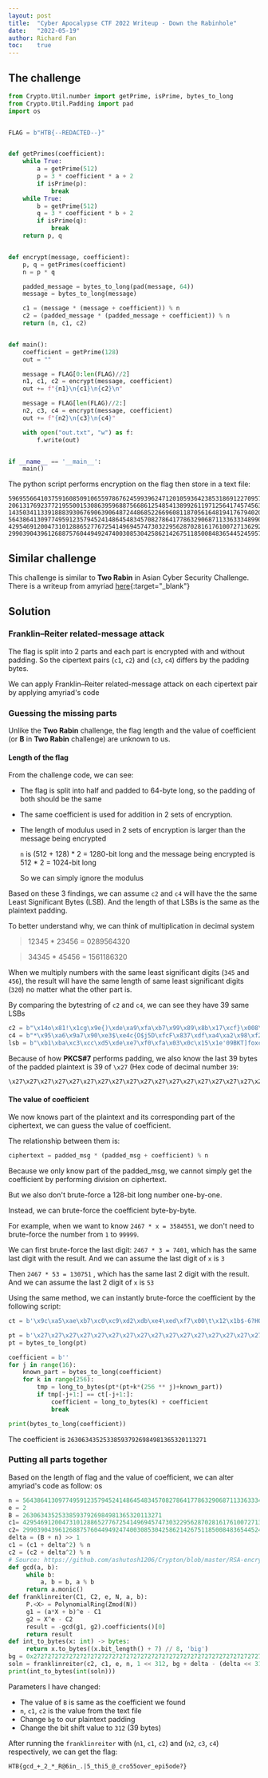 ```yaml
---
layout: post
title:  "Cyber Apocalypse CTF 2022 Writeup - Down the Rabinhole"
date:   "2022-05-19"
author: Richard Fan
toc:    true
---
```


## The challenge

```python
from Crypto.Util.number import getPrime, isPrime, bytes_to_long
from Crypto.Util.Padding import pad
import os


FLAG = b"HTB{--REDACTED--}"


def getPrimes(coefficient):
    while True:
        a = getPrime(512)
        p = 3 * coefficient * a + 2
        if isPrime(p):
            break
    while True:
        b = getPrime(512)
        q = 3 * coefficient * b + 2
        if isPrime(q):
            break
    return p, q


def encrypt(message, coefficient):
    p, q = getPrimes(coefficient)
    n = p * q

    padded_message = bytes_to_long(pad(message, 64))
    message = bytes_to_long(message)

    c1 = (message * (message + coefficient)) % n
    c2 = (padded_message * (padded_message + coefficient)) % n
    return (n, c1, c2)


def main():
    coefficient = getPrime(128)
    out = ""

    message = FLAG[0:len(FLAG)//2]
    n1, c1, c2 = encrypt(message, coefficient)
    out += f"{n1}\n{c1}\n{c2}\n"

    message = FLAG[len(FLAG)//2:]
    n2, c3, c4 = encrypt(message, coefficient)
    out += f"{n2}\n{c3}\n{c4}"

    with open("out.txt", "w") as f:
        f.write(out)


if __name__ == '__main__':
    main()

```

The python script performs encryption on the flag then store in a text file:

```
59695566410375916085091065597867624599396247120105936423853186912270957035981683790353782357813780840261434564512137529316306287245132306537487688075992115491809442873176686026221661043777720872604111654524551850568278941757944240802222861051514726510684250078771979880364039814240006038057748087210740783689350438039317498789505078530402846140787188830971536805605748267334628057592989
206131769237721955001530863959688756686125485413899261197125641745745636359058664398433013356663394210624150086689905532
14350341133918883930676906390648724486852266960811870561648194176794020698141189777337348951219934072588842789694987397861496993878758159916334335632468891342228755755695273096621152247970509517996580512069034691932835017774636881861331636331496873041705094768329156701838193429109420730982051593645140188946
56438641309774959123579452414864548345708278641778632906871133633348990457713200426806112132039095059800662176837023585166134224681069774331148738554157081531312104961252755406614635488382297434171375724135403083446853715913787796744272218693049072693460001363598351151832646947233969595478647666992523249343972394051106514947235445828889363124242280013397047951812688863313932909903047
429546912004731012886527767254149694574730322956287028161761007271362927652041138366004560890773167255588200792979452452
29903904396126887576044949247400308530425862142675118500848365445245957090320752747039056821346410855821626622960719507094119542088455732058232895757115241568569663893434035594991241152575495936972994239671806350060725033375704703416762794475486000391074743029264587481673930383986479738961452214727157980946
```

## Similar challenge

This challenge is similar to **Two Rabin** in Asian Cyber Security Challenge. There is a writeup from amyriad [here](https://hackmd.io/@amyriad/acsc#Two-Rabin-crypto-Score-360-20-Solves){:target="_blank"}

## Solution

###  Franklin–Reiter related-message attack

The flag is split into 2 parts and each part is encrypted with and without padding. So the cipertext pairs (`c1`, `c2`) and (`c3`, `c4`) differs by the padding bytes.

We can apply Franklin–Reiter related-message attack on each cipertext pair by applying amyriad's code

### Guessing the missing parts

Unlike the **Two Rabin** challenge, the flag length and the value of coefficient (or **B** in **Two Rabin** challenge) are unknown to us.

#### Length of the flag
From the challenge code, we can see:
 * The flag is split into half and padded to 64-byte long, so the padding of both should be the same

 * The same coefficient is used for addition in 2 sets of encryption.

 * The length of modulus used in 2 sets of encryption is larger than the message being encrypted

    `n` is (512 + 128) * 2 = 1280-bit long and the message being encrypted is 512 * 2 = 1024-bit long

    So we can simply ignore the modulus

Based on these 3 findings, we can assume `c2` and `c4` will have the the same Least Significant Bytes (LSB). And the length of that LSBs is the same as the plaintext padding.

To better understand why, we can think of multiplication in decimal system

> 12345 * 23456 = 0289564320

> 34345 * 45456 = 1561186320

When we multiply numbers with the same least significant digits (`345` and `456`), the result will have the same length of same least significant digits (`320`) no matter what the other part is.

By comparing the bytestring of `c2` and `c4`, we can see they have 39 same LSBs

```python
c2 = b"\x14o\x81!\x1cg\x9e{)\xde\xa9\xfa\xb7\x99\x89\x8b\x17\xcf}\x008\x10m\xccx.H\x07\xd4D\x8f@\xc0\xbfJrN\x0e\xe3P\xeb\xe4h\xd6\xa2\xc6\xb1\x1fGR\xa6U\x90\xe6m\x83\xb2\xe3\xe6|\xf6\xe1\xa2\x85\x18+\x05\x1e\xfc3\x98\xa3\xe7`\xfa\x01\x03z\xc9:h%\xdd\xed\xc0\xb6\xa7\x94\xe9\xb1\xba\xc3\xcc\xd5\xde\xe7\xf0\xfa\x03\x0c\x15\x1e'09BKT]foxcE\xf0(\xc3 \xac\x9eiS\xe6H\xb5\x17\x9f\x12"
c4 = b"*\x95\xa6\x9a7\x90\xe3$\xe4c{O$j5D\xfcF\x837\xdf\xa4\xa2\x98\xf2\x99\xa7\xe6\x94FB\x97\x90\xf8\xdd\xd4\xcb]k(k\xa2\xdb\x83\xa3\xe4\x9a\xc2NSVN{\x18IS\x10\x88\x11g\xf2k\xb7\x95\xe0C\xdcf7\x15\x88B\xe9\x88Q\x84\x95\x86\x0e\x98E\xad7lu\xf6\xa7u\xd6\xb1\xba\xc3\xcc\xd5\xde\xe7\xf0\xfa\x03\x0c\x15\x1e'09BKT]foxcE\xf0(\xc3 \xac\x9eiS\xe6H\xb5\x17\x9f\x12"
lsb = b"\xb1\xba\xc3\xcc\xd5\xde\xe7\xf0\xfa\x03\x0c\x15\x1e'09BKT]foxcE\xf0(\xc3 \xac\x9eiS\xe6H\xb5\x17\x9f\x12"
```

Because of how **PKCS#7** performs padding, we also know the last 39 bytes of the padded plaintext is 39 of `\x27` (Hex code of decimal number `39`:

```
\x27\x27\x27\x27\x27\x27\x27\x27\x27\x27\x27\x27\x27\x27\x27\x27\x27\x27\x27\x27\x27\x27\x27\x27\x27\x27\x27\x27\x27\x27\x27\x27\x27\x27\x27\x27\x27\x27\x27
```

#### The value of coefficient

We now knows part of the plaintext and its corresponding part of the ciphertext, we can guess the value of coefficient.

The relationship between them is:

```python
ciphertext = padded_msg * (padded_msg + coefficient) % n
```

Because we only know part of the padded_msg, we cannot simply get the coefficient by performing division on ciphertext.

But we also don't brute-force a 128-bit long number one-by-one.

Instead, we can brute-force the coefficient byte-by-byte.

For example, when we want to know `2467 * x = 3584551`, we don't need to brute-force the number from `1` to `99999`.

We can first brute-force the last digit: `2467 * 3 = 7401`, which has the same last digit with the result. And we can assume the last digit of `x` is `3`

Then `2467 * 53 = 130751` , which has the same last 2 digit with the result. And we can assume the last 2 digit of `x` is `53`

Using the same method, we can instantly brute-force the coefficient by the following script:

```python
ct = b'\x9c\xa5\xae\xb7\xc0\xc9\xd2\xdb\xe4\xed\xf7\x00\t\x12\x1b$-6?HQZcX%\xdaa\xbb\x107\x86\x8d\x89\r\x95\xc59_P'

pt = b'\x27\x27\x27\x27\x27\x27\x27\x27\x27\x27\x27\x27\x27\x27\x27\x27\x27\x27\x27\x27\x27\x27\x27\x27\x27\x27\x27\x27\x27\x27\x27\x27\x27\x27\x27\x27\x27\x27\x27'
pt = bytes_to_long(pt)

coefficient = b''
for j in range(16):
    known_part = bytes_to_long(coefficient)
    for k in range(256):
        tmp = long_to_bytes(pt*(pt+k*(256 ** j)+known_part))
        if tmp[-j+1:] == ct[-j+1:]:
            coefficient = long_to_bytes(k) + coefficient
            break

print(bytes_to_long(coefficient))
```

The coefficient is `263063435253385937926984981365320113271`

### Putting all parts together

Based on the length of flag and the value of coefficient, we can alter amyriad's code as follow:
os
```python
n = 56438641309774959123579452414864548345708278641778632906871133633348990457713200426806112132039095059800662176837023585166134224681069774331148738554157081531312104961252755406614635488382297434171375724135403083446853715913787796744272218693049072693460001363598351151832646947233969595478647666992523249343972394051106514947235445828889363124242280013397047951812688863313932909903047
e = 2
B = 263063435253385937926984981365320113271
c1= 429546912004731012886527767254149694574730322956287028161761007271362927652041138366004560890773167255588200792979452452
c2= 29903904396126887576044949247400308530425862142675118500848365445245957090320752747039056821346410855821626622960719507094119542088455732058232895757115241568569663893434035594991241152575495936972994239671806350060725033375704703416762794475486000391074743029264587481673930383986479738961452214727157980946
delta = (B + n) >> 1
c1 = (c1 + delta^2) % n
c2 = (c2 + delta^2) % n
# Source: https://github.com/ashutosh1206/Crypton/blob/master/RSA-encryption/Attack-Franklin-Reiter/exploit.sage
def gcd(a, b):
     while b:
         a, b = b, a % b
     return a.monic()
def franklinreiter(C1, C2, e, N, a, b):
     P.<X> = PolynomialRing(Zmod(N))
     g1 = (a*X + b)^e - C1
     g2 = X^e - C2
     result = -gcd(g1, g2).coefficients()[0]
     return result
def int_to_bytes(x: int) -> bytes:
     return x.to_bytes((x.bit_length() + 7) // 8, 'big')
bg = 0x272727272727272727272727272727272727272727272727272727272727272727272727272727
soln = franklinreiter(c2, c1, e, n, 1 << 312, bg + delta - (delta << 312)) - delta
print(int_to_bytes(int(soln)))
```

Parameters I have changed:

 * The value of `B` is same as the coefficient we found
 * `n`, `c1`, `c2` is the value from the text file
 * Change `bg` to our plaintext padding
 * Change the bit shift value to `312` (39 bytes)

After running the `franklinreiter` with (`n1`, `c1`, `c2`) and (`n2`, `c3`, `c4`) respectively, we can get the flag:

```
HTB{gcd_+_2_*_R@6in_.|5_thi5_@_cro55over_epi5ode?}
```
